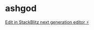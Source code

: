 # ashgod

[Edit in StackBlitz next generation editor ⚡️](https://stackblitz.com/~/github.com/amnnrajbhar/ashgod)